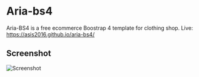 # Aria-bs4
Aria-BS4 is a free ecommerce Boostrap 4 template for clothing shop.
Live: https://asis2016.github.io/aria-bs4/

## Screenshot
![Screenshot](/screenshot.jpg)

